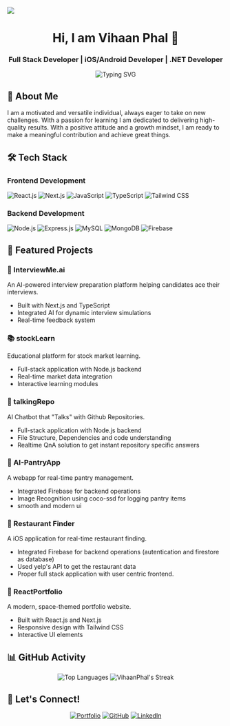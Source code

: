 [![](https://visitcount.itsvg.in/api?id=VihaanPhal&label=Profile%20Views&color=6&icon=0&pretty=false)](https://visitcount.itsvg.in)

<div align="center">
  
  # Hi, I am Vihaan Phal 👋
  ### Full Stack Developer | iOS/Android Developer | .NET Developer 

  <p align="center">
    <img src="https://readme-typing-svg.herokuapp.com?font=Fira+Code&pause=100&color=98FF98&center=true&vCenter=true&width=700&lines=Full+Stack+Developer;iOS/Android+Developer;.NET+DeveloperProblem+Solver;Tech+Enthusiast;Professional+Cricketer" alt="Typing SVG" />
  </p>
</div>

## 💫 About Me

I am a motivated and versatile individual, always eager to take on new challenges. With a passion for learning I am dedicated to delivering high-quality results. With a positive attitude and a growth mindset, I am ready to make a meaningful contribution and achieve great things.

## 🛠️ Tech Stack

### Frontend Development
![React.js](https://img.shields.io/badge/-React.js-61DAFB?style=for-the-badge&logo=react&logoColor=black)
![Next.js](https://img.shields.io/badge/-Next.js-000000?style=for-the-badge&logo=next.js&logoColor=white)
![JavaScript](https://img.shields.io/badge/-JavaScript-F7DF1E?style=for-the-badge&logo=javascript&logoColor=black)
![TypeScript](https://img.shields.io/badge/-TypeScript-3178C6?style=for-the-badge&logo=typescript&logoColor=white)
![Tailwind CSS](https://img.shields.io/badge/-Tailwind_CSS-38B2AC?style=for-the-badge&logo=tailwind-css&logoColor=white)

### Backend Development
![Node.js](https://img.shields.io/badge/-Node.js-339933?style=for-the-badge&logo=node.js&logoColor=white)
![Express.js](https://img.shields.io/badge/-Express.js-000000?style=for-the-badge&logo=express&logoColor=white)
![MySQL](https://img.shields.io/badge/-MySQL-4479A1?style=for-the-badge&logo=mysql&logoColor=white)
![MongoDB](https://img.shields.io/badge/-MongoDB-47A248?style=for-the-badge&logo=mongodb&logoColor=white)
![Firebase](https://img.shields.io/badge/-Firebase-FFCA28?style=for-the-badge&logo=firebase&logoColor=black)

## 🎯 Featured Projects

### 🤖 InterviewMe.ai
An AI-powered interview preparation platform helping candidates ace their interviews.
- Built with Next.js and TypeScript
- Integrated AI for dynamic interview simulations
- Real-time feedback system

### 📚 stockLearn
Educational platform for stock market learning.
- Full-stack application with Node.js backend
- Real-time market data integration
- Interactive learning modules

### 🤖 talkingRepo
AI Chatbot that "Talks" with Github Repositories.
- Full-stack application with Node.js backend
- File Structure, Dependencies and code understanding
- Realtime QnA solution to get instant repository specific answers 

### 🛒 AI-PantryApp
A webapp for real-time pantry management.
- Integrated Firebase for backend operations
- Image Recognition using coco-ssd for logging pantry items 
- smooth and modern ui
  
### 🛒 Restaurant Finder
A iOS application for real-time restaurant finding.
- Integrated Firebase for backend operations (autentication and firestore as database)
- Used yelp's API to get the restaurant data 
- Proper full stack application with user centric frontend.

### 💼 ReactPortfolio
A modern, space-themed portfolio website.
- Built with React.js and Next.js
- Responsive design with Tailwind CSS
- Interactive UI elements

## 📊 GitHub Activity

<div align="center">

![Top Languages](https://github-readme-stats.vercel.app/api/top-langs/?username=VihaanPhal&layout=compact&theme=monokai)
![VihaanPhal's Streak](https://github-readme-streak-stats.herokuapp.com/?user=VihaanPhal&theme=dark&hide_border=false)

</div>

## 🤝 Let's Connect!

<div align="center">

[![Portfolio](https://img.shields.io/badge/-Portfolio-A020F0?style=for-the-badge&logo=react&logoColor=white)](https://vihaanphal.vercel.app)
[![GitHub](https://img.shields.io/badge/-GitHub-181717?style=for-the-badge&logo=github&logoColor=white)](https://github.com/VihaanPhal)
[![LinkedIn](https://img.shields.io/badge/-LinkedIn-0077B5?style=for-the-badge&logo=linkedin&logoColor=white)](https://linkedin.com/in/vihaanphal)


</div>

